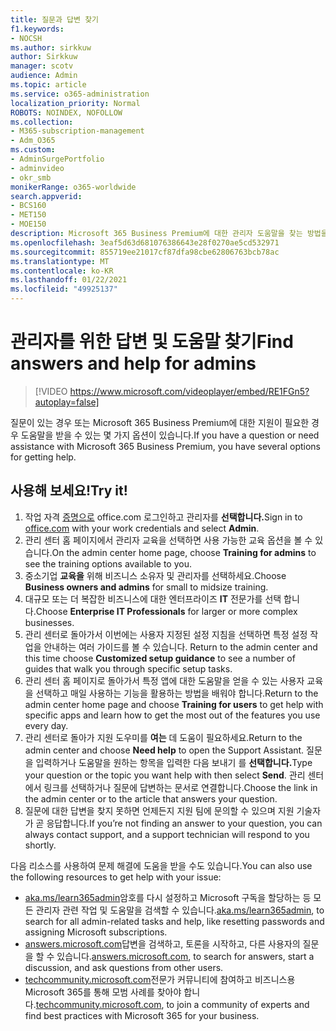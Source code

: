 ```yaml
---
title: 질문과 답변 찾기
f1.keywords:
- NOCSH
ms.author: sirkkuw
author: Sirkkuw
manager: scotv
audience: Admin
ms.topic: article
ms.service: o365-administration
localization_priority: Normal
ROBOTS: NOINDEX, NOFOLLOW
ms.collection:
- M365-subscription-management
- Adm_O365
ms.custom:
- AdminSurgePortfolio
- adminvideo
- okr_smb
monikerRange: o365-worldwide
search.appverid:
- BCS160
- MET150
- MOE150
description: Microsoft 365 Business Premium에 대한 관리자 도움말을 찾는 방법을 자세히 알아보는 방법을 배워야 합니다.
ms.openlocfilehash: 3eaf5d63d681076386643e28f0270ae5cd532971
ms.sourcegitcommit: 855719ee21017cf87dfa98cbe62806763bcb78ac
ms.translationtype: MT
ms.contentlocale: ko-KR
ms.lasthandoff: 01/22/2021
ms.locfileid: "49925137"
---
```

# <a name="find-answers-and-help-for-admins"></a><span data-ttu-id="1c703-103">관리자를 위한 답변 및 도움말 찾기</span><span class="sxs-lookup"><span data-stu-id="1c703-103">Find answers and help for admins</span></span>

> [!VIDEO https://www.microsoft.com/videoplayer/embed/RE1FGn5?autoplay=false]

<span data-ttu-id="1c703-104">질문이 있는 경우 또는 Microsoft 365 Business Premium에 대한 지원이 필요한 경우 도움말을 받을 수 있는 몇 가지 옵션이 있습니다.</span><span class="sxs-lookup"><span data-stu-id="1c703-104">If you have a question or need assistance with Microsoft 365 Business Premium, you have several options for getting help.</span></span>

## <a name="try-it"></a><span data-ttu-id="1c703-105">사용해 보세요!</span><span class="sxs-lookup"><span data-stu-id="1c703-105">Try it!</span></span>

1. <span data-ttu-id="1c703-106">작업 자격 [증명으로](https://office.com) office.com 로그인하고 관리자를 **선택합니다.**</span><span class="sxs-lookup"><span data-stu-id="1c703-106">Sign in to [office.com](https://office.com) with your work credentials and select **Admin**.</span></span>
1. <span data-ttu-id="1c703-107">관리 센터 홈 페이지에서  관리자 교육을 선택하면 사용 가능한 교육 옵션을 볼 수 있습니다.</span><span class="sxs-lookup"><span data-stu-id="1c703-107">On the admin center home page, choose **Training for admins** to see the training options available to you.</span></span>
1. <span data-ttu-id="1c703-108">중소기업 **교육을** 위해 비즈니스 소유자 및 관리자를 선택하세요.</span><span class="sxs-lookup"><span data-stu-id="1c703-108">Choose **Business owners and admins** for small to midsize training.</span></span>
1. <span data-ttu-id="1c703-109">대규모 또는 더 복잡한 비즈니스에 대한 엔터프라이즈 **IT** 전문가를 선택 합니다.</span><span class="sxs-lookup"><span data-stu-id="1c703-109">Choose **Enterprise IT Professionals** for larger or more complex businesses.</span></span>
1. <span data-ttu-id="1c703-110">관리 센터로 돌아가서 이번에는 사용자 지정된 설정 지침을 선택하면 특정 설정 작업을 안내하는 여러 가이드를 볼 수 있습니다. </span><span class="sxs-lookup"><span data-stu-id="1c703-110">Return to the admin center and this time choose **Customized setup guidance** to see a number of guides that walk you through specific setup tasks.</span></span>
1. <span data-ttu-id="1c703-111">관리 센터 홈 페이지로  돌아가서 특정 앱에 대한 도움말을 얻을 수 있는 사용자 교육을 선택하고 매일 사용하는 기능을 활용하는 방법을 배워야 합니다.</span><span class="sxs-lookup"><span data-stu-id="1c703-111">Return to the admin center home page and choose **Training for users** to get help with specific apps and learn how to get the most out of the features you use every day.</span></span>
1. <span data-ttu-id="1c703-112">관리 센터로 돌아가 지원 도우미를 **여는** 데 도움이 필요하세요.</span><span class="sxs-lookup"><span data-stu-id="1c703-112">Return to the admin center and choose **Need help** to open the Support Assistant.</span></span> <span data-ttu-id="1c703-113">질문을 입력하거나 도움말을 원하는 항목을 입력한 다음 보내기 를 **선택합니다.**</span><span class="sxs-lookup"><span data-stu-id="1c703-113">Type your question or the topic you want help with then select **Send**.</span></span> <span data-ttu-id="1c703-114">관리 센터에서 링크를 선택하거나 질문에 답변하는 문서로 연결합니다.</span><span class="sxs-lookup"><span data-stu-id="1c703-114">Choose the link in the admin center or to the article that answers your question.</span></span>
1. <span data-ttu-id="1c703-115">질문에 대한 답변을 찾지 못하면 언제든지 지원 팀에 문의할 수 있으며 지원 기술자가 곧 응답합니다.</span><span class="sxs-lookup"><span data-stu-id="1c703-115">If you’re not finding an answer to your question, you can always contact support, and a support technician will respond to you shortly.</span></span>

<span data-ttu-id="1c703-116">다음 리소스를 사용하여 문제 해결에 도움을 받을 수도 있습니다.</span><span class="sxs-lookup"><span data-stu-id="1c703-116">You can also use the following resources to get help with your issue:</span></span>

- <span data-ttu-id="1c703-117">[aka.ms/learn365admin](https://aka.ms/learn365admin)암호를 다시 설정하고 Microsoft 구독을 할당하는 등 모든 관리자 관련 작업 및 도움말을 검색할 수 있습니다.</span><span class="sxs-lookup"><span data-stu-id="1c703-117">[aka.ms/learn365admin](https://aka.ms/learn365admin), to search for all admin-related tasks and help, like resetting passwords and assigning Microsoft subscriptions.</span></span>
- <span data-ttu-id="1c703-118">[answers.microsoft.com](https://answers.microsoft.com)답변을 검색하고, 토론을 시작하고, 다른 사용자의 질문을 할 수 있습니다.</span><span class="sxs-lookup"><span data-stu-id="1c703-118">[answers.microsoft.com](https://answers.microsoft.com), to search for answers, start a discussion, and ask questions from other users.</span></span>
- <span data-ttu-id="1c703-119">[techcommunity.microsoft.com](https://techcommunity.microsoft.com)전문가 커뮤니티에 참여하고 비즈니스용 Microsoft 365를 통해 모범 사례를 찾아야 합니다.</span><span class="sxs-lookup"><span data-stu-id="1c703-119">[techcommunity.microsoft.com](https://techcommunity.microsoft.com), to join a community of experts and find best practices with Microsoft 365 for your business.</span></span>